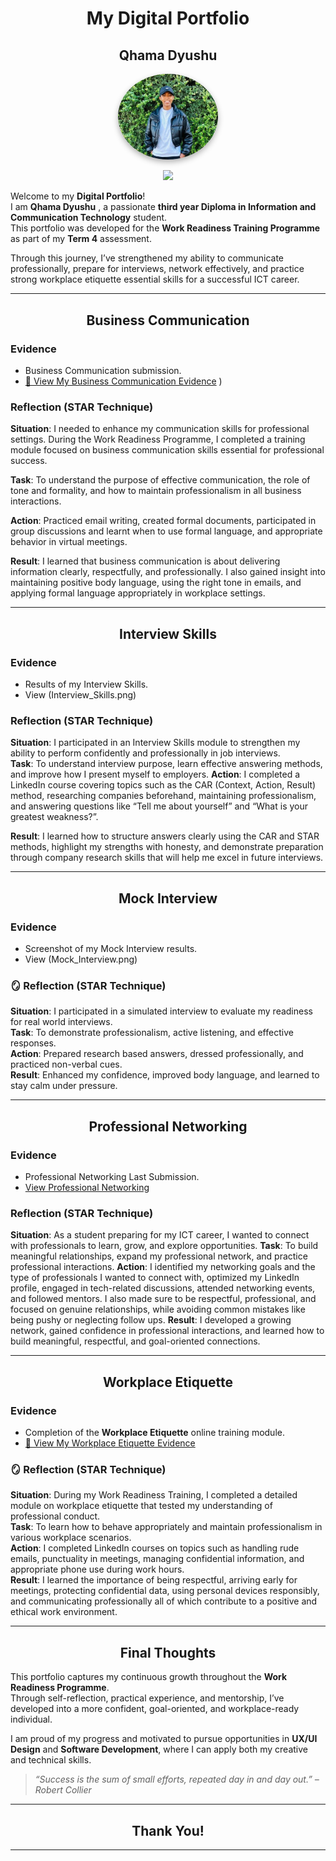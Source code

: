 <h1 align="center"> My Digital Portfolio </h1>   

<h2 align="center"> Qhama Dyushu  </h2>  

<p align="center">
  <img src="WhatsApp_Image.jpg" alt="WhatsApp_Image.jpg" width="160" style="border-radius: 50%; box-shadow: 0 4px 10px rgba(0,0,0,0.3);">
</p>
<p align="center">
  <a href="https://www.linkedin.com/in/qhama-dyushu-63b187234/">
    <img src="https://img.shields.io/badge/-Connect%20with%20me%20on%20LinkedIn-0072b1?style=for-the-badge&logo=linkedin&logoColor=white" />
  </a>
</p>


Welcome to my **Digital Portfolio**!  
I am **Qhama Dyushu** , a passionate **third year Diploma in Information and Communication Technology** student.  
This portfolio was developed for the **Work Readiness Training Programme** as part of my **Term 4** assessment.  

Through this journey, I’ve strengthened my ability to communicate professionally, prepare for interviews, network effectively, and practice strong workplace etiquette essential skills for a successful ICT career.  

---

<h2 align="center"> Business Communication  </h2>  

### Evidence  
- Business Communication submission.  
- [📎 View My Business Communication Evidence](Business_Communication.png)
) 

### Reflection (STAR Technique)  
**Situation**: I needed to enhance my communication skills for professional settings. During the Work Readiness Programme, I completed a training module focused on business communication skills essential for professional success.

**Task**: To understand the purpose of effective communication, the role of tone and formality, and how to maintain professionalism in all business interactions. 

**Action**: Practiced email writing, created formal documents, participated in group discussions and learnt when to use formal language, and appropriate behavior in virtual meetings.

**Result**: I learned that business communication is about delivering information clearly, respectfully, and professionally. I also gained insight into maintaining positive body language, using the right tone in emails, and applying formal language appropriately in workplace settings.

---

<h2 align="center"> Interview Skills  </h2>  

### Evidence  
- Results of my Interview Skills.  
- View (Interview_Skills.png)  

### Reflection (STAR Technique)  
**Situation**: I participated in an Interview Skills module to strengthen my ability to perform confidently and professionally in job interviews.  
**Task**: To understand interview purpose, learn effective answering methods, and improve how I present myself to employers.
**Action**: I completed a LinkedIn course covering topics such as the CAR (Context, Action, Result) method, researching companies beforehand, maintaining professionalism, and answering questions like “Tell me about yourself” and “What is your greatest weakness?”.

**Result**: I learned how to structure answers clearly using the CAR and STAR methods, highlight my strengths with honesty, and demonstrate preparation through company research skills that will help me excel in future interviews.

---

<h2 align="center"> Mock Interview</h2>    

### Evidence  
- Screenshot of my Mock Interview results.  
- View (Mock_Interview.png)  

### 🪞 Reflection (STAR Technique)  
**Situation**: I participated in a simulated interview to evaluate my readiness for real world interviews.  
**Task**: To demonstrate professionalism, active listening, and effective responses.  
**Action**: Prepared research based answers, dressed professionally, and practiced non-verbal cues.  
**Result**: Enhanced my confidence, improved body language, and learned to stay calm under pressure.

---

<h2 align="center"> Professional Networking  </h2>  

### Evidence  
- Professional Networking Last Submission.  
- [ View Professional Networking](Professional_Networking.png)  

### Reflection (STAR Technique)  
**Situation**: As a student preparing for my ICT career, I wanted to connect with professionals to learn, grow, and explore opportunities. 
**Task**: To build meaningful relationships, expand my professional network, and practice professional interactions.
**Action**: I identified my networking goals and the type of professionals I wanted to connect with, optimized my LinkedIn profile, engaged in tech-related discussions, attended networking events, and followed mentors. I also made sure to be respectful, professional, and focused on genuine relationships, while avoiding common mistakes like being pushy or neglecting follow ups.
**Result**: I developed a growing network, gained confidence in professional interactions, and learned how to build meaningful, respectful, and goal-oriented connections.

---

<h2 align="center"> Workplace Etiquette  </h2>  

### Evidence  
- Completion of the **Workplace Etiquette** online training module.  
- [📎 View My Workplace Etiquette Evidence](Workplace_Etiquette.PNG)  

### 🪞 Reflection (STAR Technique)  
**Situation**: During my Work Readiness Training, I completed a detailed module on workplace etiquette that tested my understanding of professional conduct.  
**Task**: To learn how to behave appropriately and maintain professionalism in various workplace scenarios.  
**Action**: I completed LinkedIn courses on topics such as handling rude emails, punctuality in meetings, managing confidential information, and appropriate phone use during work hours.  
**Result**: I learned the importance of being respectful, arriving early for meetings, protecting confidential data, using personal devices responsibly, and communicating professionally all of which contribute to a positive and ethical work environment.


---


<h2 align="center"> Final Thoughts  </h2>  

This portfolio captures my continuous growth throughout the **Work Readiness Programme**.  
Through self-reflection, practical experience, and mentorship, I’ve developed into a more confident, goal-oriented, and workplace-ready individual.  

I am proud of my progress and motivated to pursue opportunities in **UX/UI Design** and **Software Development**, where I can apply both my creative and technical skills.  

> _“Success is the sum of small efforts, repeated day in and day out.” – Robert Collier_  

---

<h2 id="thank-you" align="center">Thank You!</h2>

---
